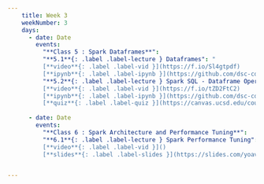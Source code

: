 ```yaml
---
    title: Week 3 
    weekNumber: 3
    days:
      - date: Date
        events:
          "**Class 5 : Spark Dataframes**":
          "**5.1**{: .label .label-lecture } Dataframes": "
          [**video**{: .label .label-vid }](https://f.io/Sl4gtpdf) 
          [**ipynb**{: .label .label-ipynb }](https://github.com/dsc-courses/bigdata-2023-sp-notebooks/blob/master/notebooks/Section1-Basics/2.SparkSQL/1.SparkSQL.ipynb)"
          "**5.2**{: .label .label-lecture } Spark SQL - Dataframe Operations": "
          [**video**{: .label .label-vid }](https://f.io/tZD2FtC2) 
          [**ipynb**{: .label .label-ipynb }](https://github.com/dsc-courses/bigdata-2023-sp-notebooks/blob/master/notebooks/Section1-Basics/2.SparkSQL/3.SparkSQLDataFrameOperations.ipynb)
          [**quiz**{: .label .label-quiz }](https://canvas.ucsd.edu/courses/45123/quizzes/135419)"
          
      - date: Date 
        events:
          "**Class 6 : Spark Architecture and Performance Tuning**": 
          "**6.1**{: .label .label-lecture } Spark Performance Tuning": "
          [**video**{: .label .label-vid }]() 
          [**slides**{: .label .label-slides }](https://slides.com/yoavfreund/spark-architecture)"


---
```

